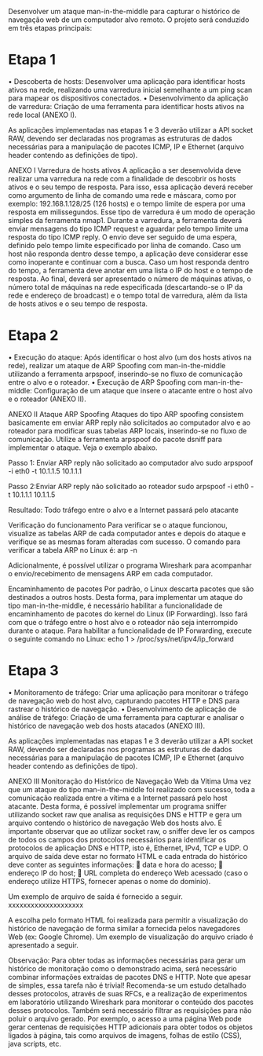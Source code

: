 
Desenvolver um ataque man-in-the-middle para capturar o histórico de navegação
web de um computador alvo remoto. O projeto será conduzido em três etapas
principais:


# Etapa 1 
• Descoberta de hosts: Desenvolver uma aplicação para identificar hosts ativos
na rede, realizando uma varredura inicial semelhante a um ping scan para
mapear os dispositivos conectados.
• Desenvolvimento da aplicação de varredura: Criação de uma ferramenta para
identificar hosts ativos na rede local (ANEXO I).

As aplicações implementadas nas etapas 1 e 3 deverão utilizar a API socket
RAW, devendo ser declaradas nos programas as estruturas de dados necessárias
para a manipulação de pacotes ICMP, IP e Ethernet (arquivo header contendo as
definições de tipo). 

ANEXO I
Varredura de hosts ativos
A aplicação a ser desenvolvida deve realizar uma varredura na rede com a finalidade de descobrir os hosts ativos e o seu tempo de resposta. 
Para isso, essa aplicação deverá receber como argumento de linha de comando uma rede e máscara, como por exemplo: 192.168.1.128/25 (126 hosts) e o tempo limite de espera por uma resposta em milissegundos. Esse tipo de varredura é um modo de operação simples da ferramenta nmap1.
Durante a varredura, a ferramenta deverá enviar mensagens do tipo ICMP request e aguardar pelo tempo limite uma resposta do tipo ICMP reply. 
O envio deve ser seguido de uma espera, definido pelo tempo limite especificado por linha de comando. Caso um host não responda dentro desse tempo, a aplicação deve considerar esse como inoperante e continuar com a busca. 
Caso um host responda dentro do tempo, a ferramenta deve anotar em uma lista o IP do host e o tempo de resposta. 
Ao final, deverá ser apresentado o número de máquinas ativas, o número total de máquinas na rede especificada (descartando-se o IP da rede e endereço de broadcast) e o tempo total de varredura, além da lista de hosts ativos e o seu tempo de resposta.


# Etapa 2
• Execução do ataque: Após identificar o host alvo (um dos hosts ativos na
rede), realizar um ataque de ARP Spoofing com man-in-the-middle utilizando a
ferramenta arpspoof, inserindo-se no fluxo de comunicação entre o alvo e o
roteador.
• Execução de ARP Spoofing com man-in-the-middle: Configuração de um
ataque que insere o atacante entre o host alvo e o roteador (ANEXO II).

ANEXO II
Ataque ARP Spoofing
Ataques do tipo ARP spoofing consistem basicamente em enviar ARP reply não
solicitados ao computador alvo e ao roteador para modificar suas tabelas ARP locais, inserindo-se no fluxo de comunicação.
Utilize a ferramenta arpspoof do pacote dsniff para implementar o ataque. Veja o exemplo abaixo.

Passo 1: Enviar ARP reply não solicitado ao computador alvo
sudo arpspoof -i eth0 -t 10.1.1.5 10.1.1.1

Passo 2:Enviar ARP reply não solicitado ao roteador
sudo arpspoof -i eth0 -t 10.1.1.1 10.1.1.5

Resultado: Todo tráfego entre o alvo e a Internet passará pelo
atacante

Verificação do funcionamento
Para verificar se o ataque funcionou, visualize as tabelas ARP de cada computador antes e depois do ataque e verifique se as mesmas foram alteradas com sucesso. 
O comando para verificar a tabela ARP no Linux é:
arp -n

Adicionalmente, é possível utilizar o programa Wireshark para acompanhar o
envio/recebimento de mensagens ARP em cada computador.

Encaminhamento de pacotes
Por padrão, o Linux descarta pacotes que são destinados a outros hosts. Desta forma, para implementar um ataque do tipo man-in-the-middle, é necessário habilitar a funcionalidade de encaminhamento de pacotes do kernel do Linux (IP Forwarding).
Isso fará com que o tráfego entre o host alvo e o roteador não seja interrompido durante o ataque.
Para habilitar a funcionalidade de IP Forwarding, execute o seguinte comando no
Linux:
echo 1 > /proc/sys/net/ipv4/ip_forward


# Etapa 3
• Monitoramento de tráfego: Criar uma aplicação para monitorar o tráfego de
navegação web do host alvo, capturando pacotes HTTP e DNS para rastrear o
histórico de navegação.
• Desenvolvimento de aplicação de análise de tráfego: Criação de uma
ferramenta para capturar e analisar o histórico de navegação web dos hosts
atacados (ANEXO III).

As aplicações implementadas nas etapas 1 e 3 deverão utilizar a API socket
RAW, devendo ser declaradas nos programas as estruturas de dados necessárias
para a manipulação de pacotes ICMP, IP e Ethernet (arquivo header contendo as
definições de tipo). 


ANEXO III
Monitoração do Histórico de Navegação Web da Vítima
Uma vez que um ataque do tipo man-in-the-middle foi realizado com sucesso, toda a comunicação realizada entre a vítima e a Internet passará pelo host atacante. 
Desta forma, é possível implementar um programa sniffer utilizando socket raw que analisa as requisições DNS e HTTP e gera um arquivo contendo o histórico de
navegação Web dos hosts alvo. 
É importante observar que ao utilizar socket raw, o sniffer deve ler os campos de todos os campos dos protocolos necessários para identificar os protocolos de aplicação DNS e HTTP, isto é, Ethernet, IPv4, TCP e UDP.
O arquivo de saída deve estar no formato HTML e cada entrada do histórico deve
conter as seguintes informações:
 data e hora do acesso;
 endereço IP do host;
 URL completa do endereço Web acessado (caso o endereço utilize HTTPS,
fornecer apenas o nome do domínio).

Um exemplo de arquivo de saída é fornecido a seguir.
xxxxxxxxxxxxxxxxxxxx

A escolha pelo formato HTML foi realizada para permitir a visualização do histórico de navegação de forma similar a fornecida pelos navegadores Web (ex: Google Chrome). 
Um exemplo de visualização do arquivo criado é apresentado a seguir.

Observação: Para obter todas as informações necessárias para gerar um histórico
de monitoração como o demonstrado acima, será necessário combinar informações
extraídas de pacotes DNS e HTTP. 
Note que apesar de simples, essa tarefa não é trivial! Recomenda-se um estudo detalhado desses protocolos, através de suas RFCs, e a realização de experimentos em laboratório utilizando Wireshark para monitorar o conteúdo dos pacotes desses protocolos. 
Também será necessário filtrar as requisições para não poluir o arquivo gerado. Por exemplo, o acesso a uma página Web pode gerar centenas de requisições HTTP adicionais para obter todos os objetos ligados à página, tais como arquivos de imagens, folhas de estilo (CSS), java scripts, etc.
